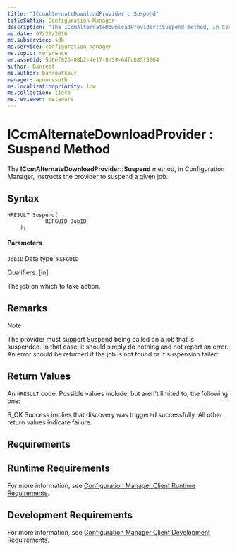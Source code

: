 ```yaml
---
title: "ICcmAlternateDownloadProvider : Suspend"
titleSuffix: Configuration Manager
description: "The ICcmAlternateDownloadProvider::Suspend method, in Configuration Manager, instructs the provider to suspend a given job."
ms.date: 07/25/2016
ms.subservice: sdk
ms.service: configuration-manager
ms.topic: reference
ms.assetid: 5d6ef823-08b2-4e17-8e59-6dfc085f5064
author: Banreet
ms.author: banreetkaur
manager: apoorvseth
ms.localizationpriority: low
ms.collection: tier3
ms.reviewer: mstewart
---
```

# ICcmAlternateDownloadProvider : Suspend Method
The **ICcmAlternateDownloadProvider::Suspend** method, in Configuration Manager, instructs the provider to suspend a given job.

## Syntax

```
HRESULT Suspend(
            REFGUID JobID
    );

```

#### Parameters
 `JobID`
 Data type: `REFGUID`

 Qualifiers: [in]

 The job on which to take action.

## Remarks

> [!NOTE]
>  The provider must support Suspend being called on a job that is suspended. In that case, it should simply do nothing and not report an error. An error should be returned if the job is not found or if suspension failed.

## Return Values
 An `HRESULT` code. Possible values include, but aren't limited to, the following one:

 S_OK
 Success implies that discovery was triggered successfully. All other return values indicate failure.

## Requirements

## Runtime Requirements
 For more information, see [Configuration Manager Client Runtime Requirements](../../../../../develop/core/reqs/client-runtime-requirements.md).

## Development Requirements
 For more information, see [Configuration Manager Client Development Requirements](../../../../../develop/core/reqs/client-development-requirements.md).
